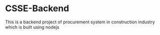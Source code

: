 # CSSE-Backend

This is a backend project of procurement system in construction industry which is built using nodejs
